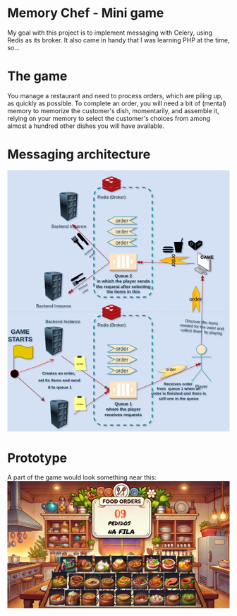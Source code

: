 # Memory Chef - Mini game
My goal with this project is to implement messaging with Celery, using Redis as its broker.
It also came in handy that I was learning PHP at the time, so...

# The game
You manage a restaurant and need to process orders, which are piling up, as quickly as possible. 
To complete an order, you will need a bit of (mental) memory to memorize the customer's dish, momentarily, 
and assemble it, relying on your memory to select the customer's choices from among almost a hundred other 
dishes you will have available.

# Messaging architecture
![diagram.png](App/public/diagram.png)

# Prototype
A part of the game would look something near this:
![background_EXAMPLE.png](App/public/images/background_images/background_EXAMPLE.png)